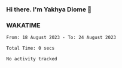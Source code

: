 ### Hi there. I'm Yakhya Diome 👋

### WAKATIME
<!--START_SECTION:waka-->

```txt
From: 18 August 2023 - To: 24 August 2023

Total Time: 0 secs

No activity tracked
```

<!--END_SECTION:waka-->
